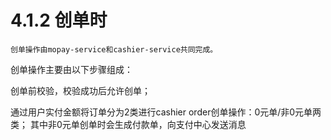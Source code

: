 # 4.1.2 创单时

    创单操作由mopay-service和cashier-service共同完成。

创单操作主要由以下步骤组成：

创单前校验，校验成功后允许创单；

通过用户实付金额将订单分为2类进行cashier order创单操作：0元单/非0元单两类；
其中非0元单创单时会生成付款单，向支付中心发送消息
  
 


 
